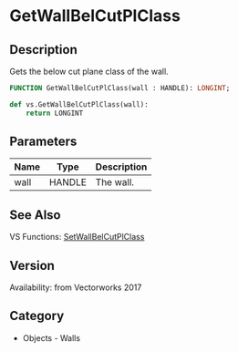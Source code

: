 # GetWallBelCutPlClass

## Description
Gets the below cut plane class of the wall.

```pascal
FUNCTION GetWallBelCutPlClass(wall : HANDLE): LONGINT;
```

```python
def vs.GetWallBelCutPlClass(wall):
    return LONGINT
```

## Parameters
|Name|Type|Description|
|---|---|---|
|wall|HANDLE|The wall.|

## See Also
VS Functions:
[SetWallBelCutPlClass](SetWallBelCutPlClass.md)

## Version
Availability: from Vectorworks 2017

## Category
* Objects - Walls

